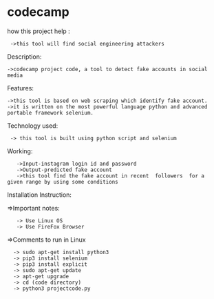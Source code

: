 # codecamp
how this project help :

     ->this tool will find social engineering attackers
     
Description:

    ->codecamp project code, a tool to detect fake accounts in social media
Features:

    ->this tool is based on web scraping which identify fake account.
    ->it is written on the most powerful language python and advanced portable framework selenium.

Technology used:

     -> this tool is built using python script and selenium 
Working:

       ->Input-instagram login id and password
       ->Output-predicted fake account
       ->this tool find the fake account in recent  followers  for a  given range by using some conditions
Installation Instruction:  

  =>Important notes:
    
       -> Use Linux OS
       -> Use FireFox Browser
  
  =>Comments to run in Linux   

      -> sudo apt-get install python3 
      -> pip3 install selenium 
      -> pip3 install explicit
      -> sudo apt-get update 
      -> apt-get upgrade
      -> cd (code directory)
      -> python3 projectcode.py
